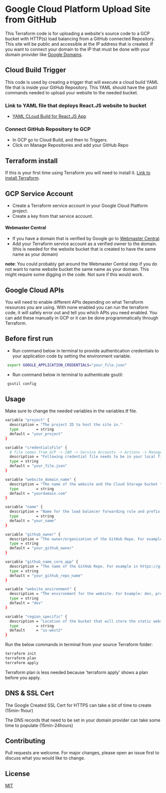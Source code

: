 # Google Cloud Platform Upload Site from GitHub

This Terraform code is for uploading a website's source code to a GCP bucket with HTTP(s) load balancing from a GitHub connected Repository. 
This site will be public and accessible at the IP address that is created. If you want to connect your domain to the IP that
must be done with your domain provider like [Google Domains](https://domains.google/).

## Cloud Build Trigger
This code is used by creating a trigger that will execute a cloud build YAML file that is inside your GitHub Repository. This YAML should have the gsutil commands needed to upload your website to the needed bucket. 

### Link to YAML file that deploys React.JS website to bucket
- [YAML CLoud Build for React.JS App](https://github.com/BagelHole/Bagel-YAML-Templates/tree/main/Bagel-YAML-GCP-Deploy-ReactJS)

### Connect GitHub Repository to GCP
- In GCP go to Cloud Build, and then to Triggers. 
- Click on Manage Repositories and add your GitHub Repo 

## Terraform install
If this is your first time using Terraform you will need to install it. [Link to install Terraform](https://learn.hashicorp.com/tutorials/terraform/install-cli).

## GCP Service Account
- Create a Terraform service account in your Google Cloud Platform project. 
- Create a key from that service account. 
#### Webmaster Central
- If you have a domain that is verified by Google go to [Webmaster Central](https://www.google.com/webmasters/verification/home).
- Add your Terraform service account as a verified owner to the domain. (this is needed for the website bucket that is created to have the same name as your domain) 

**note**: You could probably get around the Webmaster Central step if you do not want to name website bucket the same name as your domain. This might require some digging in the code. Not sure if this would work.

## Google Cloud APIs 
You will need to enable different APIs depending on what Terraform resources you are using. With none enabled you can run the terraform code, it will safely error out and tell you which APIs you need enabled. You can add these manually in GCP or it can be done programmatically through Terraform. 

## Before first run
- Run command below in terminal to provide authentication credentials to your application code by setting the environment variable.

```bash
 export GOOGLE_APPLICATION_CREDENTIALS="your_file.json" 
```

- Run command below in terminal to authenticate gsutil:

```bash
 gsutil config
```


## Usage
Make sure to change the needed variables in the variables.tf file. 

```bash
variable "project" {
  description = "The project ID to host the site in."
  type        = string
  default = "your_project"
}

variable "credentialsFile" {
  # file comes from GCP -> IAM -> Service Accounts -> Actions -> Manage Keys
  description = "Following credential file needs to be in your local file with other terraform files."
  type = string
  default = "your_file.json"
} 

variable "website_domain_name" {
  description = "The name of the website and the Cloud Storage bucket to create (e.g. static.foo.com)."
  type        = string
  default = "yourdomain.com"
}

variable "name" {
  description = "Name for the load balancer forwarding rule and prefix for supporting resources."
  type        = string
  default = "your_name"
}

variable "github_owner" {
  description = "The owner/organization of the GitHub Repo. For example in https://github.com/BagelHole/TobyCS-core-app the owner is BagelHole."
  type = string
  default = "your_github_owner"
}

variable "github_name_core_app" {
  description = "The name of the GitHub Repo. For example in https://github.com/BagelHole/TobyCS-core-app the name is TobyCS-core-app."
  type = string
  default = "your_github_repo_name"
}

variable "website_environment" {
  description = "The environment for the website. For Example: dev, prod, gamma, etc."
  type = string
  default = "dev"
}

variable "region_specific" {
  description = "Location of the bucket that will store the static website. Once a bucket has been created, its location can't be changed. See https://cloud.google.com/storage/docs/bucket-locations"
  type        = string
  default     = "us-west2"
}

````
Run the below commands in terminal from your source Terraform folder:
````bash
terraform init
terraform plan
terraform apply
````
Terraform plan is less needed because 'terraform apply' shows a plan before you apply.


## DNS & SSL Cert
The Google Created SSL Cert for HTTPS can take a bit of time to create (15min-1hour)

The DNS records that need to be set in your domain provider can take some time to populate (15min-24hours)


## Contributing
Pull requests are welcome. For major changes, please open an issue first to discuss what you would like to change.

## License
[MIT](https://choosealicense.com/licenses/mit/)